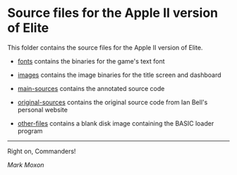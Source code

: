 # Source files for the Apple II version of Elite

This folder contains the source files for the Apple II version of Elite.

* [fonts](fonts) contains the binaries for the game's text font

* [images](images) contains the image binaries for the title screen and dashboard

* [main-sources](main-sources) contains the annotated source code

* [original-sources](original-sources) contains the original source code from Ian Bell's personal website

* [other-files](other-files) contains a blank disk image containing the BASIC loader program

---

Right on, Commanders!

_Mark Moxon_